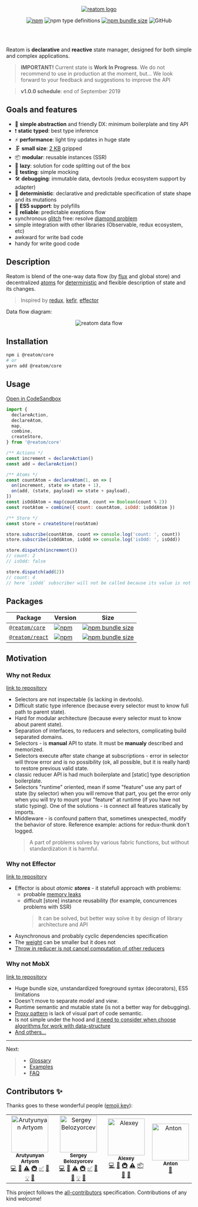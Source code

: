 <div align="center">

[![reatom logo](https://artalar.github.io/reatom/logos/logo.svg)](https://artalar.github.io/reatom)

[![npm](https://img.shields.io/npm/v/@reatom/core?style=flat-square)](https://www.npmjs.com/package/@reatom/core)
![npm type definitions](https://img.shields.io/npm/types/@reatom/core?style=flat-square)
[![npm bundle size](https://img.shields.io/bundlephobia/minzip/@reatom/core?style=flat-square)](https://bundlephobia.com/result?p=@reatom/core)
![GitHub](https://img.shields.io/github/license/artalar/reatom?style=flat-square)

<br/>
<br/>
</div>

Reatom is **declarative** and **reactive** state manager, designed for both simple and complex applications. 

> **IMPORTANT!** Current state is **Work In Progress**.
> We do not recommend to use in production at the moment, but... We look forward to your feedback and suggestions to improve the API

> **v1.0.0 schedule**: end of September 2019

## Goals and features

- 🐣 **simple abstraction** and friendly DX: minimum boilerplate and tiny API
- ❗️ **static typed**: best type inference
- ⚡ **performance**: light tiny updates in huge state
- 🗜 **small size**: [2 KB](https://bundlephobia.com/result?p=@reatom/core) gzipped
- 📦 **modular**: reusable instances (SSR)
- 🍴 **lazy**: solution for code splitting out of the box
- 🧪 **testing**: simple mocking
- 🛠 **debugging**: immutable data, devtools (redux ecosystem support by adapter)
- 🔮 **deterministic**: declarative and predictable specification of state shape and its mutations
- 👴 **ES5 support**: by polyfills
- 🧯 **reliable**: predictable exeptions flow
- synchronous [glitch](https://stackoverflow.com/questions/25139257/terminology-what-is-a-glitch-in-functional-reactive-programming-rx) free: resolve [diamond problem](https://github.com/artalar/reatom/blob/master/packages/core/src/__tests__/diamond.ts)
- simple integration with other libraries (Observable, redux ecosystem, etc)
- awkward for write bad code
- handy for write good code

## Description

Reatom is blend of the one-way data flow (by [flux](https://github.com/facebook/flux) and global store) and decentralized [atoms](https://github.com/calmm-js/kefir.atom/blob/master/README.md#related-work) for [deterministic](https://en.wikipedia.org/wiki/Deterministic_algorithm) and flexible description of state and its changes.

> Inspired by [redux](https://github.com/reduxjs/redux), [kefir](https://github.com/kefirjs/kefir), [effector](https://github.com/zerobias/effector)


Data flow diagram:

<div align="center">

![reatom data flow](https://artalar.github.io/reatom/flow.svg)

</div>

## Installation

```sh
npm i @reatom/core
# or
yarn add @reatom/core
```

## Usage
[Open in CodeSandbox](https://codesandbox.io/s/reatom-intro-jlepp)

```js
import {
  declareAction,
  declareAtom,
  map,
  combine,
  createStore,
} from '@reatom/core'

/** Actions */
const increment = declareAction()
const add = declareAction()

/** Atoms */
const countAtom = declareAtom(1, on => [
  on(increment, state => state + 1),
  on(add, (state, payload) => state + payload),
])
const isOddAtom = map(countAtom, count => Boolean(count % 2))
const rootAtom = combine({ count: countAtom, isOdd: isOddAtom })

/** Store */
const store = createStore(rootAtom)

store.subscribe(countAtom, count => console.log('count: ', count))
store.subscribe(isOddAtom, isOdd => console.log('isOdd: ', isOdd))

store.dispatch(increment())
// count: 2
// isOdd: false

store.dispatch(add(2))
// count: 4
// here `isOdd` subscriber will not be called because its value is not changed
```

## Packages
| Package | Version | Size
--------|---------|----
| [`@reatom/core`](https://github.com/artalar/reatom/tree/master/packages/core) | [![npm](https://img.shields.io/npm/v/@reatom/core?style=flat-square)](https://www.npmjs.com/package/@reatom/core) | [![npm bundle size](https://img.shields.io/bundlephobia/minzip/@reatom/core?style=flat-square)](https://bundlephobia.com/result?p=@reatom/core)
| [`@reatom/react`](https://github.com/artalar/reatom/tree/master/packages/react) | [![npm](https://img.shields.io/npm/v/@reatom/react?style=flat-square)](https://www.npmjs.com/package/@reatom/react) | [![npm bundle size](https://img.shields.io/bundlephobia/minzip/@reatom/react?style=flat-square)](https://bundlephobia.com/result?p=@reatom/react)

## Motivation

<!-- 

### State management Zen

// https://en.wikipedia.org/wiki/Zen_of_Python

Guiding principles of state manager:

- The model of state must be determined
- The changes of state must be determined

-->

### Why not Redux
[link to repository](https://github.com/reduxjs/redux)

- Selectors are not inspectable (is lacking in devtools).
- Difficult static type inference (because every selector must to know full path to parent state).
- Hard for modular architecture (because every selector must to know about parent state).
- Separation of interfaces, to reducers and selectors, complicating build separated domains.
- Selectors - is **manual** API to state. It must be **manualy** described and memorized.
- Selectors execute after state change at subscriptions - error in selector will throw error and is no possibility (ok, all possible, but it is really hard) to restore previous valid state.
- classic reducer API is had much boilerplate and [static] type description boilerplate.
- Selectors "runtime" oriented, mean if some "feature" use any part of state (by selector) when you will remove that part, you get the error only when you will try to mount your "feature" at runtime (if you have not static typing). One of the solutions - is connect all features statically by imports.
- Middleware - is confound pattern that, sometimes unexpected, modify the behavior of store. Reference example: actions for redux-thunk don't logged.
  <!-- - Memorized selectors is extra computations by default, but it is defenetly unnecessary in SSR -->
  > A part of problems solves by various fabric functions, but without standardization it is harmful.

### Why not Effector
[link to repository](https://github.com/zerobias/effector)

- Effector is about _atomic **stores**_ - it statefull approach with problems:
  - probable [memory leaks](https://youtu.be/fbtElWjOXV0?t=1432)
  - difficult [store] instance reusability (for example, concurrences problems with SSR)
    > It can be solved, but better way solve it by design of library architecture and API
- Asynchronous and probably cyclic dependencies specification
- The [weight](https://bundlephobia.com/result?p=effector@20.1.2) can be smaller but it does not
- [Throw in reducer is not cancel computation of other reducers](https://github.com/zerobias/effector/issues/90)

### Why not MobX
[link to repository](https://github.com/mobxjs/mobx)

- Huge bundle size, unstandardized foreground syntax (decorators), ES5 limitations
- Doesn't move to separate _model_ and _view_.
- Runtime semantic and mutable state (is not a better way for debugging).
- [Proxy pattern](https://en.wikipedia.org/wiki/Proxy_pattern) is lack of visual part of code semantic.
- Is not simple under the hood and [it need to consider when choose algorithms for work with data-structure](https://twitter.com/art_al_ar/status/1162769896025075719)
- [And others...](https://mobx.js.org/best/pitfalls.html)

---

Next:

> - <a href="https://artalar.github.io/reatom/#/glossary">Glossary</a>
> - <a href="https://artalar.github.io/reatom/#/examples">Examples</a>
> - <a href="https://artalar.github.io/reatom/#/faq">FAQ</a>

## Contributors ✨

Thanks goes to these wonderful people ([emoji key](https://allcontributors.org/docs/en/emoji-key)):

<!-- ALL-CONTRIBUTORS-LIST:START - Do not remove or modify this section -->
<!-- prettier-ignore-start -->
<!-- markdownlint-disable -->
<table>
  <tr>
    <td align="center"><a href="https://github.com/artalar"><img src="https://avatars0.githubusercontent.com/u/27290320?v=4" width="100px;" alt="Arutyunyan Artyom"/><br /><sub><b>Arutyunyan Artyom</b></sub></a><br /><a href="https://github.com/artalar/reatom/commits?author=artalar" title="Code">💻</a> <a href="#ideas-artalar" title="Ideas, Planning, & Feedback">🤔</a> <a href="https://github.com/artalar/reatom/commits?author=artalar" title="Tests">⚠️</a> <a href="#infra-artalar" title="Infrastructure (Hosting, Build-Tools, etc)">🚇</a> <a href="#tutorial-artalar" title="Tutorials">✅</a> <a href="#review-artalar" title="Reviewed Pull Requests">👀</a> <a href="#example-artalar" title="Examples">💡</a> <a href="https://github.com/artalar/reatom/commits?author=artalar" title="Documentation">📖</a></td>
    <td align="center"><a href="https://github.com/belozer"><img src="https://avatars1.githubusercontent.com/u/1655916?v=4" width="100px;" alt="Sergey Belozyorcev"/><br /><sub><b>Sergey Belozyorcev</b></sub></a><br /><a href="https://github.com/artalar/reatom/commits?author=belozer" title="Code">💻</a> <a href="#ideas-belozer" title="Ideas, Planning, & Feedback">🤔</a> <a href="https://github.com/artalar/reatom/commits?author=belozer" title="Tests">⚠️</a> <a href="#infra-belozer" title="Infrastructure (Hosting, Build-Tools, etc)">🚇</a> <a href="#tutorial-belozer" title="Tutorials">✅</a> <a href="#review-belozer" title="Reviewed Pull Requests">👀</a> <a href="#design-belozer" title="Design">🎨</a> <a href="#example-belozer" title="Examples">💡</a> <a href="https://github.com/artalar/reatom/commits?author=belozer" title="Documentation">📖</a></td>
    <td align="center"><a href="https://github.com/Wroud"><img src="https://avatars2.githubusercontent.com/u/811729?v=4" width="100px;" alt="Alexey"/><br /><sub><b>Alexey</b></sub></a><br /><a href="https://github.com/artalar/reatom/commits?author=Wroud" title="Code">💻</a> <a href="#ideas-Wroud" title="Ideas, Planning, & Feedback">🤔</a> <a href="#infra-Wroud" title="Infrastructure (Hosting, Build-Tools, etc)">🚇</a> <a href="https://github.com/artalar/reatom/commits?author=Wroud" title="Tests">⚠️</a> <a href="#platform-Wroud" title="Packaging/porting to new platform">📦</a> <a href="#plugin-Wroud" title="Plugin/utility libraries">🔌</a> <a href="#tool-Wroud" title="Tools">🔧</a></td>
    <td align="center"><a href="https://github.com/antonk52"><img src="https://avatars1.githubusercontent.com/u/5817809?v=4" width="100px;" alt="Anton"/><br /><sub><b>Anton</b></sub></a><br /><a href="https://github.com/artalar/reatom/commits?author=antonk52" title="Documentation">📖</a></td>
  </tr>
</table>

<!-- markdownlint-enable -->
<!-- prettier-ignore-end -->
<!-- ALL-CONTRIBUTORS-LIST:END -->

This project follows the [all-contributors](https://github.com/all-contributors/all-contributors) specification. Contributions of any kind welcome!
